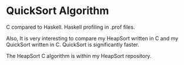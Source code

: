 QuickSort Algorithm
===================
C compared to Haskell.
Haskell profiling in .prof files.

Also, It is very interesting to compare my HeapSort written in C
and my QuickSort written in C. QuickSort is significantly faster.

The HeapSort C algorithm is within my HeapSort repository.
